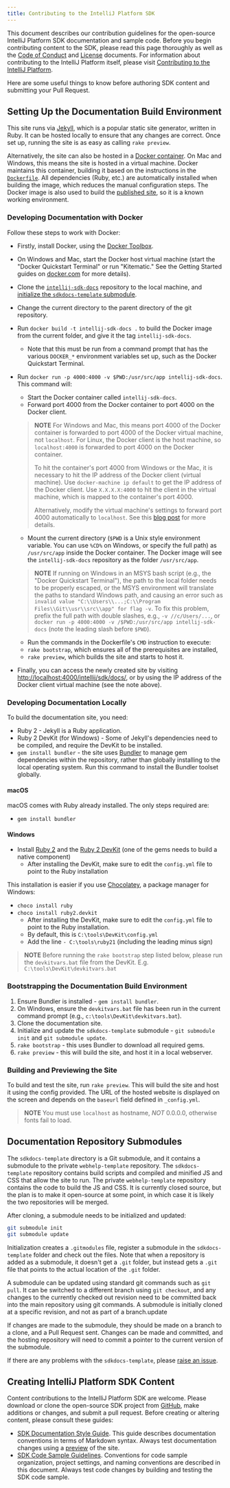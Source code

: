 ```yaml
---
title: Contributing to the IntelliJ Platform SDK
---
```

<!-- Copyright 2000-2020 JetBrains s.r.o. and other contributors. Use of this source code is governed by the Apache 2.0 license that can be found in the LICENSE file. -->

This document describes our contribution guidelines for the open-source IntelliJ Platform SDK documentation and sample code.
Before you begin contributing content to the SDK, please read this page thoroughly as well as the [Code of Conduct](/CODE_OF_CONDUCT.md) and [License](https://github.com/JetBrains/intellij-sdk-docs/blob/master/LICENSE.txt) documents.
For information about contributing to the IntelliJ Platform itself, please visit [Contributing to the IntelliJ Platform](/basics/platform_contributions.md).

Here are some useful things to know before authoring SDK content and submitting your Pull Request.
 
## Setting Up the Documentation Build Environment

This site runs via [Jekyll](https://jekyllrb.com), which is a popular static site generator, written in Ruby.
It can be hosted locally to ensure that any changes are correct.
Once set up, running the site is as easy as calling `rake preview`.

Alternatively, the site can also be hosted in a [Docker container](https://www.docker.com).
On Mac and Windows, this means the site is hosted in a virtual machine.
Docker maintains this container, building it based on the instructions in the [`Dockerfile`](https://github.com/JetBrains/intellij-sdk-docs/blob/master/Dockerfile).
All dependencies (Ruby, etc.) are automatically installed when building the image, which reduces the manual configuration steps.
The Docker image is also used to build the [published site](https://www.jetbrains.org/intellij/sdk/docs/index.html), so it is a known working environment.

### Developing Documentation with Docker

Follow these steps to work with Docker:

* Firstly, install Docker, using the [Docker Toolbox](https://www.docker.com/docker-toolbox).
* On Windows and Mac, start the Docker host virtual machine (start the "Docker Quickstart Terminal" or run "Kitematic." See the Getting Started guides on [docker.com](https://www.docker.com) for more details).
* Clone the [`intellij-sdk-docs`](https://github.com/JetBrains/intellij-sdk-docs) repository to the local machine, and [initialize the `sdkdocs-template` submodule](#documentation-repository-submodules).
* Change the current directory to the parent directory of the git repository.
* Run `docker build -t intellij-sdk-docs .` to build the Docker image from the current folder, and give it the tag `intellij-sdk-docs`.
    * Note that this must be run from a command prompt that has the various `DOCKER_*` environment variables set up, such as the Docker Quickstart Terminal.
* Run `docker run -p 4000:4000 -v $PWD:/usr/src/app intellij-sdk-docs`. This command will:
    * Start the Docker container called `intellij-sdk-docs`.
    * Forward port 4000 from the Docker container to port 4000 on the Docker client.

    > **NOTE** For Windows and Mac, this means port 4000 of the Docker container is forwarded to port 4000 of the Docker virtual machine, not `localhost`.
    > For Linux, the Docker client is the host machine, so `localhost:4000` is forwarded to port 4000 on the Docker container.
    >
    > To hit the container's port 4000 from Windows or the Mac, it is necessary to hit the IP address of the Docker client (virtual machine).
    > Use `docker-machine ip default` to get the IP address of the Docker client.
    > Use `X.X.X.X:4000` to hit the client in the virtual machine, which is mapped to the container's port 4000.
    >
    > Alternatively, modify the virtual machine's settings to forward port 4000 automatically to `localhost`.
    > See this [blog post](https://acaird.github.io/computers/2014/11/16/docker-virtualbox-host-networking) for more details.

    * Mount the current directory (`$PWD` is a Unix style environment variable.
      You can use `%CD%` on Windows, or specify the full path) as `/usr/src/app` inside the Docker container.
      The Docker image will see the `intellij-sdk-docs` repository as the folder `/usr/src/app`.

    > **NOTE** If running on Windows in an MSYS bash script (e.g., the "Docker Quickstart Terminal"), the path to the local folder needs to be properly escaped, or the MSYS environment will translate the paths to standard Windows path, and causing an error such as `invalid value "C:\\Users\\...;C:\\Program Files\\Git\\usr\\src\\app" for flag -v`.
    > To fix this problem, prefix the full path with double slashes, e.g., `-v //c/Users/...`, or `docker run -p 4000:4000 -v /$PWD:/usr/src/app intellij-sdk-docs` (note the leading slash before `$PWD`).

    * Run the commands in the Dockerfile's `CMD` instruction to execute:
  * `rake bootstrap`, which ensures all of the prerequisites are installed,
  * `rake preview`, which builds the site and starts to host it.
* Finally, you can access the newly created site by visiting [http://localhost:4000/intellij/sdk/docs/](http://localhost:4000/intellij/sdk/docs/), or by using the IP address of the Docker client virtual machine (see the note above).

### Developing Documentation Locally

To build the documentation site, you need:

* Ruby 2 - Jekyll is a Ruby application.
* Ruby 2 DevKit (for Windows) - Some of Jekyll's dependencies need to be compiled, and require the DevKit to be installed.
* `gem install bundler` - the site uses [Bundler](https://bundler.io) to manage gem dependencies within the repository, rather than globally installing to the local operating system.
  Run this command to install the Bundler toolset globally.

#### macOS

macOS comes with Ruby already installed.
The only steps required are:

* `gem install bundler`

#### Windows

* Install [Ruby 2](https://rubyinstaller.org) and the [Ruby 2 DevKit](https://rubyinstaller.org/downloads/) (one of the gems needs to build a native component)
    * After installing the DevKit, make sure to edit the `config.yml` file to point to the Ruby installation

This installation is easier if you use [Chocolatey](https://chocolatey.org), a package manager for Windows:

* `choco install ruby`
* `choco install ruby2.devkit`
    * After installing the DevKit, make sure to edit the `config.yml` file to point to the Ruby installation.
    * By default, this is `C:\tools\DevKit\config.yml`
    * Add the line `- C:\tools\ruby21` (including the leading minus sign)

> **NOTE** Before running the `rake bootstrap` step listed below, please run the `devkitvars.bat` file from the DevKit.
> E.g. `C:\tools\DevKit\devkitvars.bat`

### Bootstrapping the Documentation Build Environment

1. Ensure Bundler is installed - `gem install bundler`.
2. On Windows, ensure the `devkitvars.bat` file has been run in the current command prompt (e.g., `c:\tools\DevKit\devkitvars.bat`).
3. Clone the documentation site.
4. Initialize and update the `sdkdocs-template` submodule - `git submodule init` and `git submodule update`.
5. `rake bootstrap` - this uses Bundler to download all required gems.
6. `rake preview` - this will build the site, and host it in a local webserver.

### Building and Previewing the Site

To build and test the site, run `rake preview`.
This will build the site and host it using the config provided.
The URL of the hosted website is displayed on the screen and depends on the `baseurl` field defined in `_config.yml`.

> **NOTE** You must use `localhost` as hostname, _NOT_ 0.0.0.0, otherwise fonts fail to load.

## Documentation Repository Submodules
The `sdkdocs-template` directory is a Git submodule, and it contains a submodule to the private `webhelp-template` repository.
The `sdkdocs-template` repository contains build scripts and compiled and minified JS and CSS that allow the site to run.
The private `webhelp-template` repository contains the code to build the JS and CSS.
It is currently closed source, but the plan is to make it open-source at some point, in which case it is likely the two repositories will be merged.

After cloning, a submodule needs to be initialized and updated:

```sh
git submodule init
git submodule update
```

Initialization creates a `.gitmodules` file, register a submodule in the `sdkdocs-template` folder and check out the files.
Note that when a repository is added as a submodule, it doesn't get a `.git` folder, but instead gets a `.git` file that points to the actual location of the `.git` folder.

A submodule can be updated using standard git commands such as `git pull`.
It can be switched to a different branch using `git checkout`, and any changes to the currently checked out revision need to be committed back into the main repository using git commands.
A submodule is initially cloned at a specific revision, and not as part of a branch.update

If changes are made to the submodule, they should be made on a branch to a clone, and a Pull Request sent.
Changes can be made and committed, and the hosting repository will need to commit a pointer to the current version of the submodule.

If there are any problems with the `sdkdocs-template`, please [raise an issue](https://github.com/JetBrains/sdkdocs-template/issues).

## Creating IntelliJ Platform SDK Content
Content contributions to the IntelliJ Platform SDK are welcome.
Please download or clone the open-source SDK project from [GitHub](https://github.com/JetBrains/intellij-sdk-docs), make additions or changes, and submit a pull request.
Before creating or altering content, please consult these guides:
* [SDK Documentation Style Guide](intro/sdk_style.md).
  This guide describes documentation conventions in terms of Markdown syntax.
  Always test documentation changes using a [preview](#building-and-previewing-the-site) of the site.
* [SDK Code Sample Guidelines](intro/sdk_code_guidelines.md).
  Conventions for code sample organization, project settings, and naming conventions are described in this document.
  Always test code changes by building and testing the SDK code sample.

